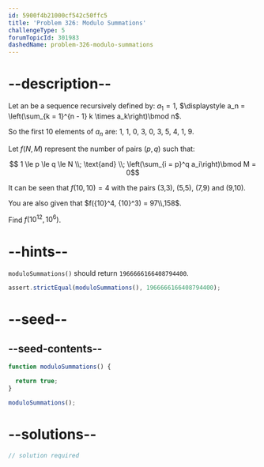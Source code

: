 ```yaml
---
id: 5900f4b21000cf542c50ffc5
title: 'Problem 326: Modulo Summations'
challengeType: 5
forumTopicId: 301983
dashedName: problem-326-modulo-summations
---
```


# --description--

Let an be a sequence recursively defined by: $a_1 = 1$, $\displaystyle a_n = \left(\sum_{k = 1}^{n - 1} k \times a_k\right)\bmod n$.

So the first 10 elements of $a_n$ are: 1, 1, 0, 3, 0, 3, 5, 4, 1, 9.

Let $f(N, M)$ represent the number of pairs $(p, q)$ such that:

$$ 1 \le p \le q \le N \\; \text{and} \\; \left(\sum_{i = p}^q a_i\right)\bmod M = 0$$

It can be seen that $f(10, 10) = 4$ with the pairs (3,3), (5,5), (7,9) and (9,10).

You are also given that $f({10}^4, {10}^3) = 97\\,158$.

Find $f({10}^{12}, {10}^6)$.

# --hints--

`moduloSummations()` should return `1966666166408794400`.

```js
assert.strictEqual(moduloSummations(), 1966666166408794400);
```

# --seed--

## --seed-contents--

```js
function moduloSummations() {

  return true;
}

moduloSummations();
```

# --solutions--

```js
// solution required
```

